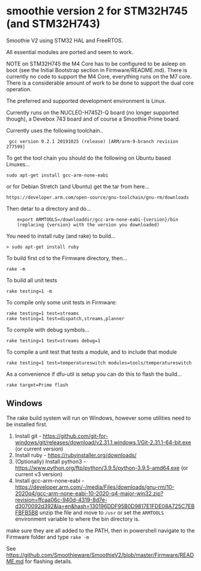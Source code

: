 # smoothie version 2 for STM32H745 (and STM32H743)
Smoothie V2 using STM32 HAL and FreeRTOS.

All essential modules are ported and seem to work.

NOTE on STM32H745 the M4 Core has to be configured to be asleep on boot
(see the Initial Bootstrap section in Firmware/README.md).
There is currently no code to support the M4 Core, everything runs on the M7 core.
There is a considerable amount of work to be done to support the dual core operation.


The preferred and supported development environment is Linux.

Currently runs on the NUCLEO-H745ZI-Q board (no longer supported though), a Devebox 743 board and of course a Smoothie Prime board.

Currently uses the following toolchain..

     gcc version 9.2.1 20191025 (release) [ARM/arm-9-branch revision 277599]
    
To get the tool chain you should do the following on Ubuntu based Linuxes...

    sudo apt-get install gcc-arm-none-eabi

or for Debian Stretch (and Ubuntu) get the tar from here...

    https://developer.arm.com/open-source/gnu-toolchain/gnu-rm/downloads

Then detar to a directory and do...

        export ARMTOOLS=/downloaddir/gcc-arm-none-eabi-{version}/bin
        (replacing {version} with the version you downloaded)

You need to install ruby (and rake) to build...

    > sudo apt-get install ruby 

To build first cd to the Firmware directory, then...
    
    rake -m

To build all unit tests 
    
    rake testing=1 -m

To compile only some unit tests in Firmware:

    rake testing=1 test=streams
    rake testing=1 test=dispatch,streams,planner

To compile with debug symbols...

    rake testing=1 test=streams debug=1 

To compile a unit test that tests a module, and to include that module

    rake testing=1 test=temperatureswitch modules=tools/temperatureswitch   

As a convenience if dfu-util is setup you can do this to flash the build...
    
    rake target=Prime flash

## Windows
The rake build system will run on Windows, however some utilities need to be installed first.

1. Install git - https://github.com/git-for-windows/git/releases/download/v2.31.1.windows.1/Git-2.31.1-64-bit.exe (or current version)
2. Install ruby - https://rubyinstaller.org/downloads/
3. (Optionally) Install python3 - https://www.python.org/ftp/python/3.9.5/python-3.9.5-amd64.exe (or current v3 version)
4. Install gcc-arm-none-eabi - https://developer.arm.com/-/media/Files/downloads/gnu-rm/10-2020q4/gcc-arm-none-eabi-10-2020-q4-major-win32.zip?revision=ffcaa06c-940d-4319-8d7e-d3070092d392&la=en&hash=130196DDF95B0D9817E1FDE08A725C7EBFBFB5B8 unzip the file and move to ```/usr``` or set the ```ARMTOOLS``` environment variable to where the bin directory is.

make sure they are all added to the PATH, then in powershell navigate to the Firmware folder and type ```rake -m```

See https://github.com/Smoothieware/SmoothieV2/blob/master/Firmware/README.md for flashing details.

